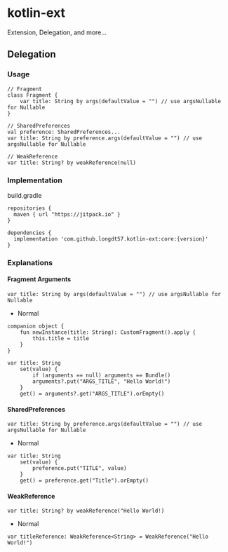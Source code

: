 # kotlin-ext
Extension, Delegation, and more...

## Delegation
### Usage
```
// Fragment
class Fragment {
    var title: String by args(defaultValue = "") // use argsNullable for Nullable
}

// SharedPreferences
val preference: SharedPreferences...
var title: String by preference.args(defaultValue = "") // use argsNullable for Nullable

// WeakReference
var title: String? by weakReference(null)
```

### Implementation
build.gradle
```
repositories {
  maven { url "https://jitpack.io" }
}

dependencies {
  implementation 'com.github.longdt57.kotlin-ext:core:{version}'
}
```

### Explanations
#### Fragment Arguments
`var title: String by args(defaultValue = "") // use argsNullable for Nullable`
- Normal
```
companion object {
    fun newInstance(title: String): CustomFragment().apply {
        this.title = title
    }
}

var title: String
    set(value) {
        if (arguments == null) arguments == Bundle()
        arguments?.put("ARGS_TITLE", "Hello World!")
    }
    get() = arguments?.get("ARGS_TITLE").orEmpty()
```

#### SharedPreferences
`var title: String by preference.args(defaultValue = "") // use argsNullable for Nullable`

- Normal
```
var title: String
    set(value) {
        preference.put("TITLE", value)
    }
    get() = preference.get("Title").orEmpty()
```

#### WeakReference
`var title: String? by weakReference("Hello World!)`
- Normal
```
var titleReference: WeakReference<String> = WeakReference("Hello World!")
```

###
